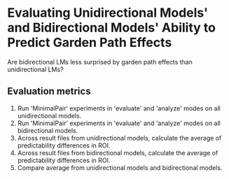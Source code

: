# Evaluating Unidirectional Models' and Bidirectional Models' Ability to Predict Garden Path Effects
Are bidirectional LMs less surprised by garden path effects than unidirectional LMs?

## Evaluation metrics
1. Run 'MinimalPair' experiments in 'evaluate' and 'analyze' modes on all unidirectional models.
2. Run 'MinimalPair' experiments in 'evaluate' and 'analyze' modes on all bidirectional models.
3. Across result files from unidirectional models, calculate the average of predictability differences in ROI.
4. Across result files from bidirectional models, calculate the average of predictability differences in ROI.
5. Compare average from unidirectional models and bidirectional models.
